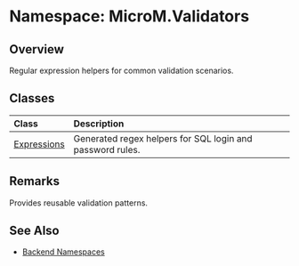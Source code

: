 # Namespace: MicroM.Validators

## Overview
Regular expression helpers for common validation scenarios.

## Classes
| Class | Description |
|:--|:--|
| [Expressions](Expressions.md) | Generated regex helpers for SQL login and password rules. |

## Remarks
Provides reusable validation patterns.

## See Also
- [Backend Namespaces](../index.md)
